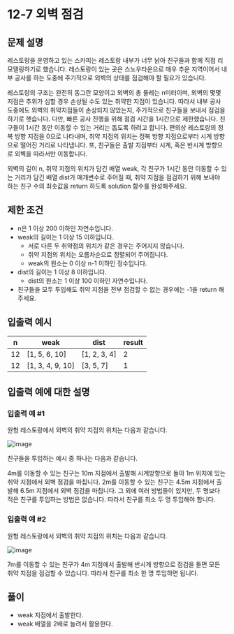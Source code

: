 # 12-7 외벽 점검
## 문제 설명
레스토랑을 운영하고 있는 스카피는 레스토랑 내부가 너무 낡아 친구들과 함께 직접 리모델링하기로 했습니다. 레스토랑이 있는 곳은 스노우타운으로 매우 추운 지역이어서 내부 공사를 하는 도중에 주기적으로 외벽의 상태를 점검해야 할 필요가 있습니다.<br>

레스토랑의 구조는 완전히 동그란 모양이고 외벽의 총 둘레는 n미터이며, 외벽의 몇몇 지점은 추위가 심할 경우 손상될 수도 있는 취약한 지점이 있습니다. 따라서 내부 공사 도중에도 외벽의 취약지점들이 손상되지 않았는지, 주기적으로 친구들을 보내서 점검을 하기로 햇습니다. 다만, 빠른 공사 진행을 위해 점검 시간을 1시간으로 제한했습니다. 친구들이 1시간 동안 이동할 수 있는 거리는 돕도록 하려고 합니다. 편의상 레스토랑의 정복 방향 지점을 0으로 나타내며, 취약 지점의 위치는 정북 방향 지점으로부터 시계 방향으로 떨어진 거리로 나타냅니다. 또, 친구들은 출발 지점부터 시계, 혹은 반시계 방향으로 외벽을 따라서만 이동합니다.<br>

외벽의 길이 n, 취약 지점의 위치가 담긴 배열 weak, 각 친구가 1시간 동안 이동할 수 있는 거리가 담긴 배열 dist가 매개변수로 주어질 때, 취약 지점을 점검하기 위해 보내야 하는 친구 수의 최솟값을 return 하도록 solution 함수를 완성해주세요.

## 제한 조건
- n은 1 이상 200 이하인 자연수입니다.
- weak의 길이는 1 이상 15 이하입니다.
    - 서로 다른 두 취약점의 위치가 같은 경우는 주어지지 않습니다.
    - 취약 지점의 위치는 오름차순으로 정렬되어 주어집니다.
    - weak의 원소는 0 이상 n-1 이하인 정수입니다.
- dist의 길이는 1 이상 8 이하입니다.
    - dist의 원소는 1 이상 100 이하인 자연수입니다.
- 친구들을 모두 투입해도 취약 지점을 전부 점검할 수 없는 경우에는 -1을 return 해주세요.

## 입출력 예시
|n|weak|dist|result|
|------|---|---| --- |
|12|[1, 5, 6, 10]|[1, 2, 3, 4]|2|
|12|[1, 3, 4, 9, 10]|[3, 5, 7]|1|

## 입출력 예에 대한 설명
### 입출력 예 #1

원형 레스토랑에서 외벽의 취약 지점의 위치는 다음과 같습니다.

![image](https://user-images.githubusercontent.com/65009713/127480879-01d35114-5187-4cb8-bc8d-4051ac763f76.png)

친구들을 투입하는 예시 중 하나는 다음과 같습니다.

4m를 이동할 수 있는 친구는 10m 지점에서 출발해 시계방향으로 돌아 1m 위치에 있는 취약 지점에서 외벽 점검을 마칩니다.
2m를 이동할 수 있는 친구는 4.5m 지점에서 출발해 6.5m 지점에서 외벽 점검을 마칩니다.
그 외에 여러 방법들이 있지만, 두 명보다 적은 친구를 투입하는 방법은 없습니다. 따라서 친구를 최소 두 명 투입해야 합니다.

### 입출력 예 #2

원형 레스토랑에서 외벽의 취약 지점의 위치는 다음과 같습니다.

![image](https://user-images.githubusercontent.com/65009713/127480954-d60cbd8a-ce78-4aae-af85-4778648c8a42.png)

7m를 이동할 수 있는 친구가 4m 지점에서 출발해 반시계 방향으로 점검을 돌면 모든 취약 지점을 점검할 수 있습니다. 따라서 친구를 최소 한 명 투입하면 됩니다.

## 풀이
- weak 지점에서 출발한다.
- weak 배열을 2배로 늘려서 활용한다.